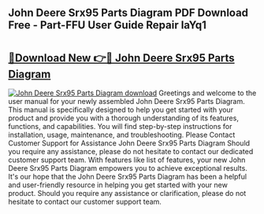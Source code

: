 ## John Deere Srx95 Parts Diagram PDF Download Free - Part-FFU User Guide Repair IaYq1

# <h2><a href="http://dfrh96.blite.top/?on=John+Deere+Srx95+Parts+Diagram">🔗Download New 👉🔴 John Deere Srx95 Parts Diagram</a></h2>

[![John Deere Srx95 Parts Diagram download](https://i.imgur.com/lujVjoI.png)](http://dfrh96.blite.top/?on=John+Deere+Srx95+Parts+Diagram)
Greetings and welcome to the user manual for your newly assembled John Deere Srx95 Parts Diagram. This manual is specifically designed to help you get started with your product and provide you with a thorough understanding of its features, functions, and capabilities. You will find step-by-step instructions for installation, usage, maintenance, and troubleshooting. Please Contact Customer Support for Assistance John Deere Srx95 Parts Diagram Should you require any assistance, please do not hesitate to contact our dedicated customer support team. With features like list of features, your new John Deere Srx95 Parts Diagram empowers you to achieve exceptional results. It's our hope that the John Deere Srx95 Parts Diagram has been a helpful and user-friendly resource in helping you get started with your new product. Should you require any assistance or clarification, please do not hesitate to contact our customer support team.
